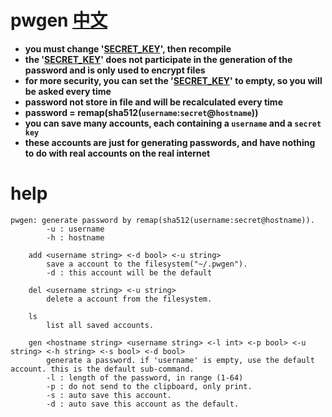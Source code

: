 # pwgen [中文](https://github.com/zzztttkkk/pwgen/blob/master/README_CN.md)
- **you must change '[SECRET_KEY](https://github.com/zzztttkkk/pwgen/blob/master/secret.go#L4)', then recompile**
- **the '[SECRET_KEY](https://github.com/zzztttkkk/pwgen/blob/master/secret.go#L4)' does not participate in the generation of the password and is only used to encrypt files**
- **for more security, you can set the '[SECRET_KEY](https://github.com/zzztttkkk/pwgen/blob/master/secret.go#L4)' to empty, so you will be asked every time**
- **password not store in file and will be recalculated every time**
- **password = remap(sha512(`username`:`secret`@`hostname`))**
- **you can save many accounts, each containing a `username` and a `secret key`**
- **these accounts are just for generating passwords, and have nothing to do with real accounts on the real internet**

# help
```
pwgen: generate password by remap(sha512(username:secret@hostname)).
        -u : username
        -h : hostname

    add <username string> <-d bool> <-u string>
        save a account to the filesystem("~/.pwgen").
        -d : this account will be the default
	
    del <username string> <-u string>
        delete a account from the filesystem.

    ls
        list all saved accounts.

    gen <hostname string> <username string> <-l int> <-p bool> <-u string> <-h string> <-s bool> <-d bool>
        generate a password. if 'username' is empty, use the default account. this is the default sub-command.
        -l : length of the password, in range (1-64)
        -p : do not send to the clipboard, only print. 
        -s : auto save this account.
        -d : auto save this account as the default.
```